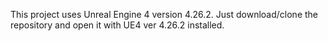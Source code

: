 This project uses Unreal Engine 4 version 4.26.2.
Just download/clone the repository and open it with UE4 ver 4.26.2 installed.
